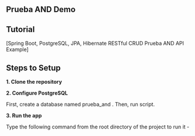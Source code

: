 ## Prueba AND Demo

## Tutorial


[Spring Boot, PostgreSQL, JPA, Hibernate RESTful CRUD Prueba AND API Example]

## Steps to Setup

**1. Clone the repository**

**2. Configure PostgreSQL**

First, create a database named prueba_and . Then, run script.

**3. Run the app**

Type the following command from the root directory of the project to run it -


